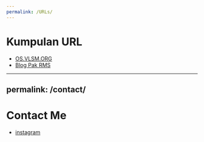 ```yaml
---
permalink: /URLs/
---
```


# Kumpulan URL

* [OS.VLSM.ORG](https://os.vlsm.org/)
* [Blog Pak RMS](https://rahmatm.samik-ibrahim.vlsm.org/)

---
permalink: /contact/
---

# Contact Me

* [instagram](https://instagram.com/alviadibby)


